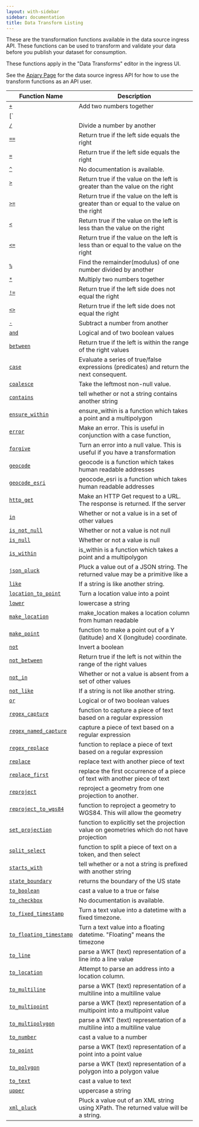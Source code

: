 ```yaml
---
layout: with-sidebar
sidebar: documentation
title: Data Transform Listing
---
```


These are the transformation functions available in the data source ingress API.
These functions can be used to transform and validate your data before you publish
your dataset for consumption.

These functions apply in the "Data Transforms" editor in the ingress UI.

See the [Apiary Page](http://socratapublishing.docs.apiary.io/) for the data source ingress
API for how to use the transform functions as an API user.



| Function Name | Description |
| ---- | ---- |
| [`+`](/docs/transforms/add.html) | Add two numbers together |
| [`||`](/docs/transforms/concatenate.html) | concatenate two strings |
| [`/`](/docs/transforms/divide.html) | Divide a number by another |
| [`==`](/docs/transforms/equal.html) | Return true if the left side equals the right |
| [`=`](/docs/transforms/equal.html) | Return true if the left side equals the right |
| [`^`](/docs/transforms/exponent.html) | No documentation is available. |
| [`>`](/docs/transforms/greater_than.html) | Return true if the value on the left is greater than the value on the right |
| [`>=`](/docs/transforms/greater_than_equal.html) | Return true if the value on the left is greater than or equal to the value on the right |
| [`<`](/docs/transforms/less_than.html) | Return true if the value on the left is less than the value on the right |
| [`<=`](/docs/transforms/less_than_equal.html) | Return true if the value on the left is less than or equal to the value on the right |
| [`%`](/docs/transforms/modulo.html) | Find the remainder(modulus) of one number divided by another |
| [`*`](/docs/transforms/multiply.html) | Multiply two numbers together |
| [`!=`](/docs/transforms/not_equal.html) | Return true if the left side does not equal the right |
| [`<>`](/docs/transforms/not_equal.html) | Return true if the left side does not equal the right |
| [`-`](/docs/transforms/subtract.html) | Subtract a number from another |
| [`and`](/docs/transforms/and.html) | Logical and of two boolean values |
| [`between`](/docs/transforms/between.html) | Return true if the left is within the range of the right values |
| [`case`](/docs/transforms/case.html) | Evaluate a series of true/false expressions (predicates) and return the next consequent. |
| [`coalesce`](/docs/transforms/coalesce.html) | Take the leftmost non-null value. |
| [`contains`](/docs/transforms/contains.html) | tell whether or not a string contains another string |
| [`ensure_within`](/docs/transforms/ensure_within.html) | ensure_within is a function which takes a point and a multipolygon |
| [`error`](/docs/transforms/error.html) | Make an error. This is useful in conjunction with a case function, |
| [`forgive`](/docs/transforms/forgive.html) | Turn an error into a null value. This is useful if you have a transformation |
| [`geocode`](/docs/transforms/geocode.html) | geocode is a function which takes human readable addresses |
| [`geocode_esri`](/docs/transforms/geocode_esri.html) | geocode_esri is a function which takes human readable addresses |
| [`http_get`](/docs/transforms/http_get.html) | Make an HTTP Get request to a URL. The response is returned. If the server |
| [`in`](/docs/transforms/in.html) | Whether or not a value is in a set of other values |
| [`is_not_null`](/docs/transforms/is_not_null.html) | Whether or not a value is not null |
| [`is_null`](/docs/transforms/is_null.html) | Whether or not a value is null |
| [`is_within`](/docs/transforms/is_within.html) | is_within is a function which takes a point and a multipolygon |
| [`json_pluck`](/docs/transforms/json_pluck.html) | Pluck a value out of a JSON string. The returned value may be a primitive like a |
| [`like`](/docs/transforms/like.html) | If a string is like another string. |
| [`location_to_point`](/docs/transforms/location_to_point.html) | Turn a location value into a point |
| [`lower`](/docs/transforms/lower.html) | lowercase a string |
| [`make_location`](/docs/transforms/make_location.html) | make_location makes a location column from human readable |
| [`make_point`](/docs/transforms/make_point.html) | function to make a point out of a Y (latitude) and X (longitude) coordinate. |
| [`not`](/docs/transforms/not.html) | Invert a boolean |
| [`not_between`](/docs/transforms/not_between.html) | Return true if the left is not within the range of the right values |
| [`not_in`](/docs/transforms/not_in.html) | Whether or not a value is absent from a set of other values |
| [`not_like`](/docs/transforms/not_like.html) | If a string is not like another string. |
| [`or`](/docs/transforms/or.html) | Logical or of two boolean values |
| [`regex_capture`](/docs/transforms/regex_capture.html) | function to capture a piece of text based on a regular expression |
| [`regex_named_capture`](/docs/transforms/regex_named_capture.html) | capture a piece of text based on a regular expression |
| [`regex_replace`](/docs/transforms/regex_replace.html) | function to replace a piece of text based on a regular expression |
| [`replace`](/docs/transforms/replace.html) | replace text with another piece of text |
| [`replace_first`](/docs/transforms/replace_first.html) | replace the first occurrence of a piece of text with another piece of text |
| [`reproject`](/docs/transforms/reproject.html) | reproject a geometry from one projection to another. |
| [`reproject_to_wgs84`](/docs/transforms/reproject_to_wgs84.html) | function to reproject a geometry to WGS84. This will allow the geometry |
| [`set_projection`](/docs/transforms/set_projection.html) | function to explicitly set the projection value on geometries which do not have projection |
| [`split_select`](/docs/transforms/split_select.html) | function to split a piece of text on a token, and then select |
| [`starts_with`](/docs/transforms/starts_with.html) | tell whether or a not a string is prefixed with another string |
| [`state_boundary`](/docs/transforms/state_boundary.html) | returns the boundary of the US state |
| [`to_boolean`](/docs/transforms/to_boolean.html) | cast a value to a true or false |
| [`to_checkbox`](/docs/transforms/to_checkbox.html) | No documentation is available. |
| [`to_fixed_timestamp`](/docs/transforms/to_fixed_timestamp.html) | Turn a text value into a datetime with a fixed timezone. |
| [`to_floating_timestamp`](/docs/transforms/to_floating_timestamp.html) | Turn a text value into a floating datetime. "Floating" means the timezone |
| [`to_line`](/docs/transforms/to_line.html) | parse a WKT (text) representation of a line into a line value |
| [`to_location`](/docs/transforms/to_location.html) | Attempt to parse an address into a location column. |
| [`to_multiline`](/docs/transforms/to_multiline.html) | parse a WKT (text) representation of a multiline into a multiline value |
| [`to_multipoint`](/docs/transforms/to_multipoint.html) | parse a WKT (text) representation of a multipoint into a multipoint value |
| [`to_multipolygon`](/docs/transforms/to_multipolygon.html) | parse a WKT (text) representation of a multiline into a multiline value |
| [`to_number`](/docs/transforms/to_number.html) | cast a value to a number |
| [`to_point`](/docs/transforms/to_point.html) | parse a WKT (text) representation of a point into a point value |
| [`to_polygon`](/docs/transforms/to_polygon.html) | parse a WKT (text) representation of a polygon into a polygon value |
| [`to_text`](/docs/transforms/to_text.html) | cast a value to text |
| [`upper`](/docs/transforms/upper.html) | uppercase a string |
| [`xml_pluck`](/docs/transforms/xml_pluck.html) | Pluck a value out of an XML string using XPath. The returned value will be a string. |